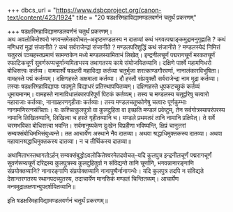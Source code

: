 +++
dbcs_url = "https://www.dsbcproject.org/canon-text/content/423/1924"
title = "20 षडक्षरिमहाविद्यामण्डलवर्णनं चतुर्थं प्रकरणम्"

+++
षडक्षरिमहाविद्यामण्डलवर्णनं चतुर्थं प्रकरणम्।  
अथ अवलोकितेश्वरो भगवन्तमेतदवोचत्–अदृष्टमण्डलस्य न दातव्यां कथं भगवत्पद्माङ्कमुद्रामनुगृह्णाति ? कथं मणिधरां मुद्रां संजानीते ? कथं सर्वराजेन्द्रां संजानीते ? मण्डलपरिशुद्धिं कथं संजानीते ? मण्डलस्येदं निमित्तं चतुरस्रं पञ्चहस्तप्रमाणं सामन्तकेन मध्ये मण्डलस्यामिताभं लिखेत्। इन्द्रनीलचूर्णं पद्मरागचूर्णं मरकतचूर्णं स्फाटिकचूर्णं सुवर्णरूप्यचूर्णान्यमिताभस्य तथागतस्य काये संयोजयितव्यानि। दक्षिणे पार्श्वे महामणिधरो बोधिसत्त्वः कर्तव्य। वामपार्श्वे षडक्षरी महाविद्या कर्तव्या चतुर्भुजा शरत्काण्डगौरवर्णा, नानालंकारविभूषिता। वामहस्ते पद्मं कर्तव्यम्। दक्षिणहस्ते अक्षमाला कर्तव्या। दौ हस्तौ संप्रयुक्तौ सर्वराजेन्द्रा नाम मुद्रा कर्तव्या। तस्याः षडक्षरिमहाविद्यायाः पादमूले विद्याधरं प्रतिस्थापयितव्यम्। दक्षिणहस्ते धूपकटच्छुकं कर्तव्यं धूमायमानम्। वामहस्ते नानाविधालंकारपरिपूर्णं पिटकं कर्तव्यम्। तस्य च मण्डलस्य चतुर्द्वारेषु चत्वारो महाराजाः कर्तव्याः, नानाप्रहरणगृहीताः कर्तव्याः। तस्य मण्डलचतुष्कोणेषु चत्वारः पूर्णकुम्भाः नानामणिरत्नसंचिताः। यः कश्चित्कुलपुत्रो वा कुलदुहिता वा इच्छति मण्डलं प्रवेष्टुम्, तेन सर्वगोत्रस्यापरंपरस्य नामानि लिखितव्यानि, लिखित्वा च हस्ते गृहीतव्यानि च। मण्डले प्रथमतरं तानि नामानि प्रक्षिपेत्। ते सर्वे चरमभविका बोधिसत्त्वा भवन्ति। सर्वमानुष्यकेण दुःखेन विप्रहीणा भविष्यन्ति, क्षिप्रं चानुत्तरां सम्यक्संबोधिमभिसंबुध्यन्ते। तत आचार्येण अस्थाने नैव दातव्या। अथवा श्रद्धाधिमुक्तकस्य दातव्या। अथवा महायानश्रद्धाधिमुक्तकस्य दातव्या। न च तीर्थिकस्य दातव्या॥

अथामिताभस्तथागतोऽर्हन् सम्यक्संबुद्धोऽवलोकितेश्वरमेतदवोचत्–यदि कुलपुत्र इन्द्रनीलचूर्णं पद्मरागचूर्णं सुवर्णरूप्यचूर्णं दरिद्रस्य कुलपुत्रस्य कुलदुहितुर्वा न संविद्यन्ते तानि चूर्णानि, भगवन्नानारङ्गाणि संप्रयोक्तव्यानि? नानारङ्गाणि संप्रयोक्तव्यानि नानापुष्पैर्नानागन्धैः। यदि कुलपुत्र तदपि न संविद्यते देशान्तरगतस्य स्थानपदच्युतस्य, तदाचार्येण मानसिकं मण्डलं चिन्तितव्यम्। आचार्येण मन्त्रमुद्रालक्षणान्युपदर्शयितव्यानि॥

इति षडक्षरिमहाविद्यामण्डलवर्णनं चतुर्थं प्रकरणम्॥

